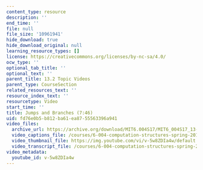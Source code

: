 ```yaml
---
content_type: resource
description: ''
end_time: ''
file: null
file_size: '10961941'
hide_download: true
hide_download_original: null
learning_resource_types: []
license: https://creativecommons.org/licenses/by-nc-sa/4.0/
ocw_type: ''
optional_tab_title: ''
optional_text: ''
parent_title: 13.2 Topic Videos
parent_type: CourseSection
related_resources_text: ''
resource_index_text: ''
resourcetype: Video
start_time: ''
title: Jumps and Branches (7:46)
uid: fd76e0b5-b812-ba61-ea87-55563396a941
video_files:
  archive_url: https://archive.org/download/MIT6.004S17/MIT6_004S17_13-02-04_300k.mp4
  video_captions_file: /courses/6-004-computation-structures-spring-2017/5b85924d2e9f5747824fc028719b5994_v-5w8ZDIa4w.vtt
  video_thumbnail_file: https://img.youtube.com/vi/v-5w8ZDIa4w/default.jpg
  video_transcript_file: /courses/6-004-computation-structures-spring-2017/ff6da1952ab1d202d06be481722e6af4_v-5w8ZDIa4w.pdf
video_metadata:
  youtube_id: v-5w8ZDIa4w
---
```

